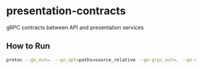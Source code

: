 # presentation-contracts
gRPC contracts between API and presentation services


## How to Run

```bash
protoc --go_out=. --go_opt=paths=source_relative --go-grpc_out=. --go-grpc_opt=paths=source_relative *.proto
```